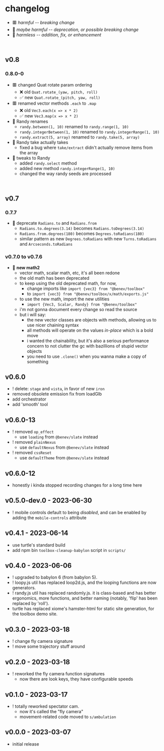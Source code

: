 
# changelog

- 🟥 *harmful -- breaking change*
- 🔶 *maybe harmful -- deprecation, or possible breaking change*
- 🍏 *harmless -- addition, fix, or enhancement*

<br/>

## v0.8

### 0.8.0-0
- 🟥 changed Quat rotate param ordering
  - ❌ old `Quat.rotate_(yaw, pitch, roll)`
  - ✅ new `Quat.rotate_(pitch, yaw, roll)`
- 🟥 renamed vector methods `.each` to `.map`
  - ❌ old `Vec3.each(x => x * 2)`
  - ✅ new `Vec3.map(x => x * 2)`
- 🔶 Randy renames
  - `randy.between(1, 10)` renamed to `randy.range(1, 10)`
  - `randy.integerBetween(1, 10)` renamed to `randy.integerRange(1, 10)`
  - `randy.extract(5, array)` renamed to `randy.take(5, array)`
- 🔶 Randy take actually takes
  - fixed a bug where `take/extract` didn't actually remove items from the array
- 🍏 tweaks to Randy
  - added `randy.select` method
  - added new method `randy.integerRange(1, 10)`
  - changed the way randy seeds are processed

<br/>

## v0.7

### 0.7.7
- 🔶 deprecate `Radians.to` and `Radians.from`
  - `Radians.to.degrees(3.14)` becomes `Radians.toDegrees(3.14)`
  - `Radians.from.degrees(180)` becomes `Degrees.toRadians(180)`
  - similar pattern as new `Degrees.toRadians` with new `Turns.toRadians` and `Arcseconds.toRadians`

### v0.7.0 to v0.7.6
- 🍏 **new math2**
  - vector math, scalar math, etc, it's all been redone
  - the old math has been deprecated
  - to keep using the old deprecated math, for now,
    - change imports like `import {vec3} from "@benev/toolbox"`
    - to `import {vec3} from "@benev/toolbox/x/math/exports.js"`
  - to use the new math, import the new utilities
    - `import {Vec3, Scalar, Randy} from "@benev/toolbox"`
  - i'm not gonna document every change so read the source
  - but i will say:
    - the new vector classes are objects with methods, allowing us to use nicer chaining syntax
    - all methods will operate on the values *in-place* which is a bold move
    - i wanted the chainability, but it's also a serious performance concern to not clutter the gc with bazillions of stupid vector objects
    - you need to use `.clone()` when you wanna make a copy of something

## v0.6.0

- ! delete: `stage` and `vista`, in favor of new `iron`
- removed obsolete emission fix from loadGlb
- add orchestrator
- add 'smooth' tool

## v0.6.0-13
- ! removed `op_effect`
  - use `loading` from `@benev/slate` instead
- ! removed `plainNexus`
  - use `defaultNexus` from `@benev/slate` instead
- ! removed `cssReset`
  - use `defaultTheme` from `@benev/slate` instead

## v0.6.0-12
- honestly i kinda stopped recording changes for a long time here

## v0.5.0-dev.0 - 2023-06-30
- ! <benev-theater> mobile controls default to being *disabled*, and can be enabled by adding the `mobile-controls` attribute

## v0.4.1 - 2023-06-14
- use turtle's standard build
- add npm bin `toolbox-cleanup-babylon` script in `scripts/`

## v0.4.0 - 2023-06-06
- ! upgraded to babylon 6 (from babylon 5).
- ! loopy.js util has replaced loop2d.js, and the looping functions are now generators.
- ! randy.js util has replaced randomly.js. it is class-based and has better ergonomics, more functions, and better naming (notably, 'flip' has been replaced by 'roll').
- turtle has replaced xiome's hamster-html for static site generation, for the toolbox demo site.

## v0.3.0 - 2023-03-18
- ! change fly camera signature
- ! move some trajectory stuff around

## v0.2.0 - 2023-03-18
- ! reworked the fly camera function signatures
  - now there are look keys, they have configurable speeds

## v0.1.0 - 2023-03-17
- ! totally reworked spectator cam.
  - now it's called the "fly camera"
  - movement-related code moved to `s/ambulation`

## v0.0.0 - 2023-03-07
- initial release
